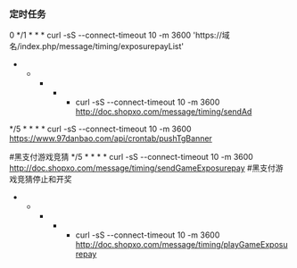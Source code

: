 
### 定时任务
0 */1 * * * curl -sS --connect-timeout 10 -m 3600 'https://域名/index.php/message/timing/exposurepayList'
* * * * * curl  -sS --connect-timeout 10 -m 3600  http://doc.shopxo.com/message/timing/sendAd

*/5 * * * * curl  -sS --connect-timeout 10 -m 3600    https://www.97danbao.com/api/crontab/pushTgBanner

#黑支付游戏竞猜
*/5 * * * * curl  -sS --connect-timeout 10 -m 3600  http://doc.shopxo.com/message/timing/sendGameExposurepay
#黑支付游戏竞猜停止和开奖
*  * * * * curl  -sS --connect-timeout 10 -m 3600  http://doc.shopxo.com/message/timing/playGameExposurepay
